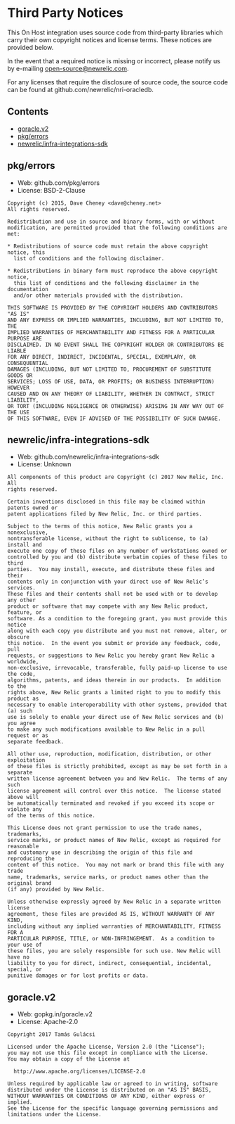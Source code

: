 # Third Party Notices

This On Host integration uses source code from third-party libraries which carry
their own copyright notices and license terms. These notices are provided
below.

In the event that a required notice is missing or incorrect, please notify us
by e-mailing [open-source@newrelic.com](mailto:open-source@newrelic.com).

For any licenses that require the disclosure of source code, the source code
can be found at github.com/newrelic/nri-oracledb.

## Contents
 
* [goracle.v2](#goracle.v2)
* [pkg/errors](#pkgerrors)
* [newrelic/infra-integrations-sdk](#newrelicinfra-integrations-sdk)

## pkg/errors

* Web: github.com/pkg/errors
* License: BSD-2-Clause

```
Copyright (c) 2015, Dave Cheney <dave@cheney.net>
All rights reserved.

Redistribution and use in source and binary forms, with or without
modification, are permitted provided that the following conditions are met:

* Redistributions of source code must retain the above copyright notice, this
  list of conditions and the following disclaimer.

* Redistributions in binary form must reproduce the above copyright notice,
  this list of conditions and the following disclaimer in the documentation
  and/or other materials provided with the distribution.

THIS SOFTWARE IS PROVIDED BY THE COPYRIGHT HOLDERS AND CONTRIBUTORS "AS IS"
AND ANY EXPRESS OR IMPLIED WARRANTIES, INCLUDING, BUT NOT LIMITED TO, THE
IMPLIED WARRANTIES OF MERCHANTABILITY AND FITNESS FOR A PARTICULAR PURPOSE ARE
DISCLAIMED. IN NO EVENT SHALL THE COPYRIGHT HOLDER OR CONTRIBUTORS BE LIABLE
FOR ANY DIRECT, INDIRECT, INCIDENTAL, SPECIAL, EXEMPLARY, OR CONSEQUENTIAL
DAMAGES (INCLUDING, BUT NOT LIMITED TO, PROCUREMENT OF SUBSTITUTE GOODS OR
SERVICES; LOSS OF USE, DATA, OR PROFITS; OR BUSINESS INTERRUPTION) HOWEVER
CAUSED AND ON ANY THEORY OF LIABILITY, WHETHER IN CONTRACT, STRICT LIABILITY,
OR TORT (INCLUDING NEGLIGENCE OR OTHERWISE) ARISING IN ANY WAY OUT OF THE USE
OF THIS SOFTWARE, EVEN IF ADVISED OF THE POSSIBILITY OF SUCH DAMAGE.

```


## newrelic/infra-integrations-sdk

* Web: github.com/newrelic/infra-integrations-sdk
* License: Unknown

```
All components of this product are Copyright (c) 2017 New Relic, Inc.  All
rights reserved.

Certain inventions disclosed in this file may be claimed within patents owned or
patent applications filed by New Relic, Inc. or third parties.

Subject to the terms of this notice, New Relic grants you a nonexclusive,
nontransferable license, without the right to sublicense, to (a) install and
execute one copy of these files on any number of workstations owned or
controlled by you and (b) distribute verbatim copies of these files to third
parties.  You may install, execute, and distribute these files and their
contents only in conjunction with your direct use of New Relic’s services.
These files and their contents shall not be used with or to develop any other
product or software that may compete with any New Relic product, feature, or
software. As a condition to the foregoing grant, you must provide this notice
along with each copy you distribute and you must not remove, alter, or obscure
this notice.  In the event you submit or provide any feedback, code, pull
requests, or suggestions to New Relic you hereby grant New Relic a worldwide,
non-exclusive, irrevocable, transferable, fully paid-up license to use the code,
algorithms, patents, and ideas therein in our products.  In addition to the
rights above, New Relic grants a limited right to you to modify this product as
necessary to enable interoperability with other systems, provided that (a) such
use is solely to enable your direct use of New Relic services and (b) you agree
to make any such modifications available to New Relic in a pull request or as
separate feedback.

All other use, reproduction, modification, distribution, or other exploitation
of these files is strictly prohibited, except as may be set forth in a separate
written license agreement between you and New Relic.  The terms of any such
license agreement will control over this notice.  The license stated above will
be automatically terminated and revoked if you exceed its scope or violate any
of the terms of this notice.

This License does not grant permission to use the trade names, trademarks,
service marks, or product names of New Relic, except as required for reasonable
and customary use in describing the origin of this file and reproducing the
content of this notice.  You may not mark or brand this file with any trade
name, trademarks, service marks, or product names other than the original brand
(if any) provided by New Relic.

Unless otherwise expressly agreed by New Relic in a separate written license
agreement, these files are provided AS IS, WITHOUT WARRANTY OF ANY KIND,
including without any implied warranties of MERCHANTABILITY, FITNESS FOR A
PARTICULAR PURPOSE, TITLE, or NON-INFRINGEMENT.  As a condition to your use of
these files, you are solely responsible for such use. New Relic will have no
liability to you for direct, indirect, consequential, incidental, special, or
punitive damages or for lost profits or data.
```


## goracle.v2

* Web: gopkg.in/goracle.v2
* License: Apache-2.0

```
Copyright 2017 Tamás Gulácsi

Licensed under the Apache License, Version 2.0 (the "License");
you may not use this file except in compliance with the License.
You may obtain a copy of the License at

  http://www.apache.org/licenses/LICENSE-2.0

Unless required by applicable law or agreed to in writing, software
distributed under the License is distributed on an "AS IS" BASIS,
WITHOUT WARRANTIES OR CONDITIONS OF ANY KIND, either express or implied.
See the License for the specific language governing permissions and
limitations under the License.

```


